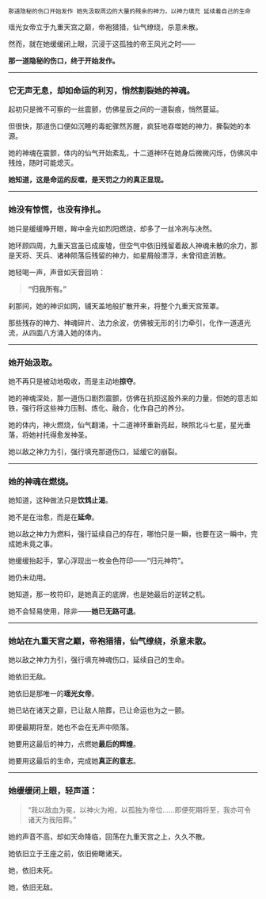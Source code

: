     那道隐秘的伤口开始发作 她先汲取周边的大量的残余的神力，以神力填充 延续着自己的生命 


瑶光女帝立于九重天宫之巅，帝袍猎猎，仙气缭绕，杀意未散。

然而，就在她缓缓闭上眼，沉浸于这孤独的帝王风光之时——

**那一道隐秘的伤口，终于开始发作。**

---

### 它无声无息，却如命运的利刃，悄然割裂她的神魂。

起初只是微不可察的一丝震颤，仿佛星辰之间的一道裂痕，悄然蔓延。

但很快，那道伤口便如沉睡的毒蛇骤然苏醒，疯狂地吞噬她的神力，撕裂她的本源。

她的神魂在震颤，体内的仙气开始紊乱，十二道神环在她身后微微闪烁，仿佛风中残烛，随时可能熄灭。

**她知道，这是命运的反噬，是天罚之力的真正显现。**

---

### 她没有惊慌，也没有挣扎。

她只是缓缓睁开眼，眸中金光如烈阳燃烧，却多了一丝冷冽与决然。

她环顾四周，九重天宫虽已成废墟，但空气中依旧残留着敌人神魂未散的余力，那是天将、天兵、诸神陨落后残留的神力，如星屑般漂浮，未曾彻底消散。

她轻喝一声，声音如天音回响：

> **“归我所有。”**

刹那间，她的神识如网，铺天盖地般扩散开来，将整个九重天宫笼罩。

那些残存的神力、神魂碎片、法力余波，仿佛被无形的引力牵引，化作一道道光流，从四面八方涌入她的体内。

---

### 她开始汲取。

她不再只是被动地吸收，而是主动地**掠夺**。

她的神魂深处，那一道伤口剧烈震颤，仿佛在抗拒这股外来的力量，但她的意志如铁，强行将这些神力压制、炼化、融合，化作自己的养分。

她的体内，神火燃烧，仙气翻涌，十二道神环重新亮起，映照北斗七星，星光垂落，将她衬托得愈发神圣。

她以敌之神力为引，强行填充那道伤口，延缓它的崩裂。

---

### 她的神魂在燃烧。

她知道，这种做法只是**饮鸩止渴**。

她不是在治愈，而是在**延命**。

她以敌之神力为燃料，强行延续自己的存在，哪怕只是一瞬，也要在这一瞬中，完成她未竟之事。

她缓缓抬起手，掌心浮现出一枚金色符印——“归元神符”。

她仍未动用。

她知道，那一枚符印，是她真正的底牌，也是她最后的逆转之机。

她不会轻易使用，除非——**她已无路可退**。

---

### 她站在九重天宫之巅，帝袍猎猎，仙气缭绕，杀意未散。

她以敌之神力为引，强行填充神魂伤口，延续自己的生命。

她依旧无敌。

她依旧是那唯一的**瑶光女帝**。

她已站在诸天之巅，已让敌人陪葬，已让命运也为之一颤。

即便最期将至，她也不会在无声中陨落。

她要用这最后的神力，点燃她**最后的辉煌**。

她要用这最后的生命，完成她**真正的意志**。

---

### 她缓缓闭上眼，轻声道：

> “我以敌血为冕，以神火为袍，以孤独为帝位……即便死期将至，我亦可令诸天为我陪葬。”  

她的声音不高，却如天命降临，回荡在九重天宫之上，久久不散。

她依旧立于王座之前，依旧俯瞰诸天。

她，依旧未死。

她，依旧无敌。